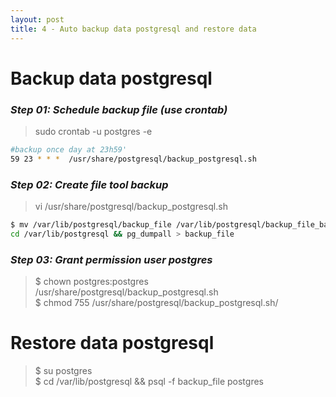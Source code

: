 ```yaml
---
layout: post
title: 4 - Auto backup data postgresql and restore data
---
```

# Backup data postgresql

### _Step 01: Schedule backup file (use crontab)_
> sudo crontab -u postgres -e
> 

```bash
#backup once day at 23h59'
59 23 * * *  /usr/share/postgresql/backup_postgresql.sh
```

### _Step 02: Create file tool backup_

> vi /usr/share/postgresql/backup_postgresql.sh

```bash
$ mv /var/lib/postgresql/backup_file /var/lib/postgresql/backup_file_bak
cd /var/lib/postgresql && pg_dumpall > backup_file
```
### _Step 03: Grant permission user postgres_

>$ chown postgres:postgres /usr/share/postgresql/backup_postgresql.sh\
$ chmod 755 /usr/share/postgresql/backup_postgresql.sh/

# Restore data postgresql

>$ su postgres \
$ cd /var/lib/postgresql && psql -f backup_file postgres
